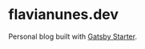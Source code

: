 # flavianunes.dev

Personal blog built with [Gatsby Starter](https://www.gatsbyjs.com/docs/gatsby-starters/).
